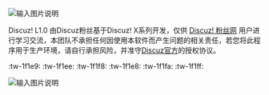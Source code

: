 ![输入图片说明](https://git.oschina.net/uploads/images/2016/1229/000636_eaf9f510_134400.png "在这里输入图片标题")

Discuz! L1.0 由Discuz粉丝基于Discuz! X系列开发，仅供 [Discuz! 粉丝网](https://www.discuzfans.net/) 用户进行学习交流，本团队不承担任何因使用本软件而产生问题的相关责任，若您将此程序用于生产环境，请自行承担风险，并准守[Discuz官方](http://www.discuz.net/)的授权协议。

 :tw-1f1e9: :tw-1f1ee: :tw-1f1f8: :tw-1f1e8: :tw-1f1fa: :tw-1f1ff:

![输入图片说明](https://git.oschina.net/uploads/images/2016/1229/002755_5e1b3227_134400.png "在这里输入图片标题")